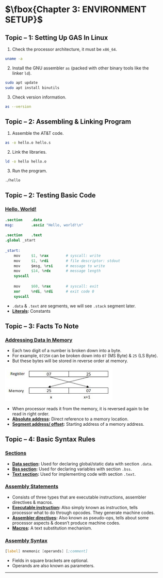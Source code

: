 # $\fbox{Chapter 3: ENVIRONMENT SETUP}$





## **Topic – 1: Setting Up GAS In Linux**

1. Check the processor architecture, it must be `x86_64`.

```sh
uname -a
```

2. Install the GNU assembler `as` (packed with other binary tools like the linker `ld`).

```sh
sudo apt update
sudo apt install binutils
```

3. Check version information.

```sh
as --version
```



## **Topic – 2: Assembling & Linking Program**

1. Assemble the AT&T code.

```sh
as -o hello.o hello.s
```

2. Link the libraries.

```sh
ld -o hello hello.o
```

3. Run the program.

```sh
./hello
```



## **Topic – 2: Testing Basic Code**

### <u>Hello, World!</u>

```s
.section    .data
msg:        .asciz "Hello, world!\n"

.section    .text
.global _start

_start:
    mov     $1, %rax        # syscall: write
    mov     $1, %rdi        # file descriptor: stdout
    mov     $msg, %rsi      # message to write
    mov     $14, %rdx       # message length
    syscall
	
    mov     $60, %rax       # syscall: exit
    xor     %rdi, %rdi      # exit code 0
    syscall
```

- `.data` & `.text` are segments, we will see `.stack` segment later.
- **<u>Literals</u>:** Constants



## **Topic – 3: Facts To Note**

### <u>Addressing Data In Memory</u>

- Each two digit of a number is broken down into a byte.
- For example, `0725H` can be broken down into `07` (MS Byte) & `25` (LS Byte).
- But these bytes will be stored in reverse order at memory.

<img src="./media/image17.png"
style="width:3.68489in;height:1.14134in" />

- When processor reads it from the memory, it is reversed again to be read in right order.
- **<u>Absolute address</u>:** Direct reference to a memory location.
- **<u>Segment address/ offset</u>:** Starting address of a memory address.



## **Topic – 4: Basic Syntax Rules**

### <u>Sections</u>

- **<u>Data section</u>:** Used for declaring global/static data with section `.data`.
- **<u>Bss section</u>:** Used for declaring variables with section `.bss`.
- **<u>Text section</u>:** Used for implementing code with section `.text`.


### <u>Assembly Statements</u>

- Consists of three types that are executable instructions, assembler directives & macros.
- **<u>Executable instruction</u>:** Also simply known as instruction, tells processor what to do through opcodes. They generate machine codes.
- **<u>Assembler directives</u>:** Also known as pseudo-ops, tells about some processor aspects & doesn’t produce machine codes.
- **<u>Macros</u>:** A text substitution mechanism.


### <u>Assembly Syntax</u>

```asm
[label] mnemonic [operands] [;comment]
```

- Fields in square brackets are optional.
- Operands are also known as parameters.

---
